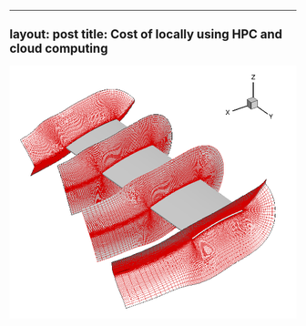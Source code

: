 
---
layout: post
title: Cost of locally using HPC and cloud computing 
--- 
![rotor blade with C-O mesh](blade_3.png)
